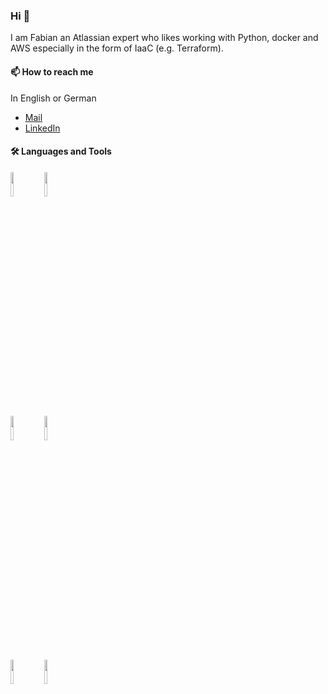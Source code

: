 ### Hi 👋

I am Fabian an Atlassian expert who likes working with Python, docker and AWS especially in the form of IaaC (e.g. Terraform).

#### 📫 How to reach me
In English or German

- [Mail](mailto:fabian.duft@pcg.io)
- [LinkedIn](https://www.linkedin.com/in/fabian-duft-52b090193/)

#### 🛠 Languages and Tools
<p>

  <code><img width="10%" src="https://upload.wikimedia.org/wikipedia/commons/9/93/Amazon_Web_Services_Logo.svg"></code>
  <code><img width="10%" src="https://upload.wikimedia.org/wikipedia/commons/4/4d/Atlassian-logo.svg"></code>
  <br/>
  <code><img width="10%" src="https://www.vectorlogo.zone/logos/terraformio/terraformio-ar21.svg"></code>
  <code><img width="10%" src="https://www.vectorlogo.zone/logos/python/python-horizontal.svg"></code>
  <br />
  <code><img width="10%" src="https://www.vectorlogo.zone/logos/docker/docker-ar21.svg"></code>
  <code><img width="10%" src="https://www.vectorlogo.zone/logos/gitlab/gitlab-ar21.svg"></code>
  <br />
 
</p>
